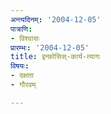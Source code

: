 ```yaml
---
अन्त्यदिनम्: '2004-12-05'
पात्राणि:
- विश्वासः
प्रारम्भः: '2004-12-05'
title: इन्फ़ोसिस्-कार्य-त्यागः
विषयः:
- दक्षता
- गौरवम्

---
```

